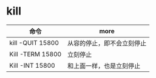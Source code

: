 # kill

| 命令                | more          |
|-------------------|---------------|
| kill -QUIT  15800 | 从容的停止，即不会立刻停止 |
| Kill -TERM  15800 | 立刻停止          |
| Kill -INT  15800  | 和上面一样，也是立刻停止  |
